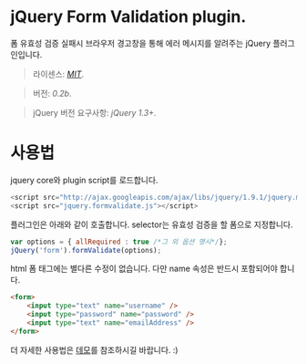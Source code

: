# jQuery Form Validation plugin.
폼 유효성 검증 실패시 브라우저 경고창을 통해 에러 메시지를 알려주는 jQuery 플러그인입니다.
> 라이센스: <a href="http://www.opensource.org/licenses/mit-license.php" target="_blank">_MIT_</a>.

> 버전: _0.2b_.

> jQuery 버전 요구사항: _jQuery 1.3+_.


# 사용법

jquery core와 plugin script를 로드합니다.
```javascript
<script src="http://ajax.googleapis.com/ajax/libs/jquery/1.9.1/jquery.min.js"></script>
<script src="jquery.formvalidate.js"></script>
```

플러그인은 아래와 같이 호출합니다. selector는 유효성 검증을 할 폼으로 지정합니다.
```javascript
var options = { allRequired : true /*그 외 옵션 명시*/};
jQuery('form').formValidate(options);
```

html 폼 태그에는 별다른 수정이 없습니다. 다만 name 속성은 반드시 포함되어야 합니다.

```html
<form>
    <input type="text" name="username" />
    <input type="password" name="password" />
    <input type="text" name="emailAddress" />
</form>
```
더 자세한 사용법은 <a href="https://github.com/sjune/jquery-form-validation-plugin/tree/master/demo" target="_blank"> 데모</a>를 참조하시길 바랍니다. :)
